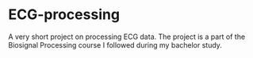 # ECG-processing
A very short project on processing ECG data. The project is a part of the Biosignal Processing course I followed during my bachelor study. 
